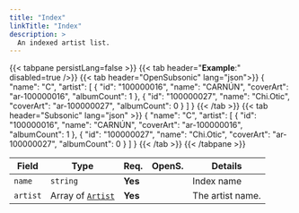 ```yaml
---
title: "Index"
linkTitle: "Index"
description: >
  An indexed artist list.
---
```


{{< tabpane persistLang=false >}}
{{< tab header="**Example**:" disabled=true />}}
{{< tab header="OpenSubsonic" lang="json">}}
{
  "name": "C",
  "artist": [
    {
      "id": "100000016",
      "name": "CARNÚN",
      "coverArt": "ar-100000016",
      "albumCount": 1
    },
    {
      "id": "100000027",
      "name": "Chi.Otic",
      "coverArt": "ar-100000027",
      "albumCount": 0
    }
  ]
}
{{< /tab >}}
{{< tab header="Subsonic" lang="json" >}}
{
  "name": "C",
  "artist": [
    {
      "id": "100000016",
      "name": "CARNÚN",
      "coverArt": "ar-100000016",
      "albumCount": 1
    },
    {
      "id": "100000027",
      "name": "Chi.Otic",
      "coverArt": "ar-100000027",
      "albumCount": 0
    }
  ]
}
{{< /tab >}}
{{< /tabpane >}}

| Field |  Type | Req. | OpenS. | Details |
| --- | --- | --- | --- | --- |
| `name` | `string` | **Yes** |   | Index name |
| `artist` | Array of [`Artist`](../artist) | **Yes** |   | The artist name. |
